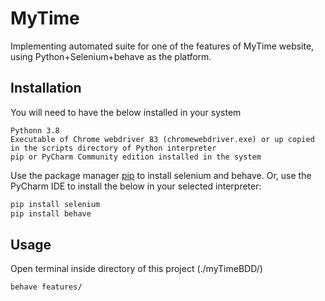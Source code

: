 
# MyTime

Implementing automated suite for one of the features of MyTime website, using Python+Selenium+behave as the platform.

## Installation

You will need to have the below installed in your system

```
Pythonn 3.8
Executable of Chrome webdriver 83 (chromewebdriver.exe) or up copied in the scripts directory of Python interpreter
pip or PyCharm Community edition installed in the system
```

Use the package manager [pip](https://pip.pypa.io/en/stable/) to install selenium and behave. Or, use the PyCharm IDE to install the below in your selected interpreter:

```bash
pip install selenium
pip install behave
```

## Usage

Open terminal inside directory of this project (./myTimeBDD/)

```
behave features/
```